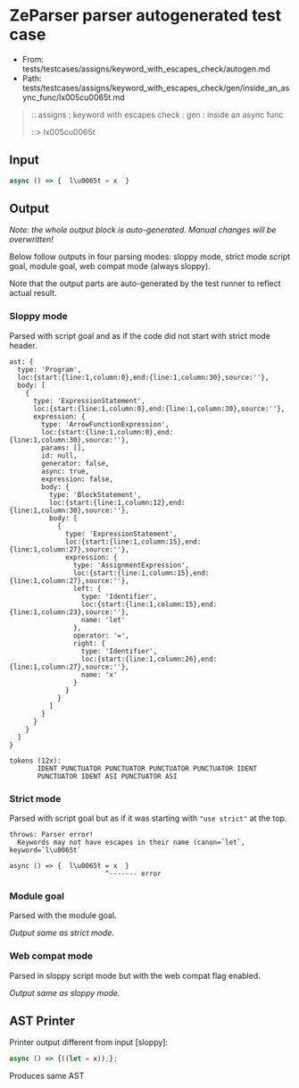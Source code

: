 # ZeParser parser autogenerated test case

- From: tests/testcases/assigns/keyword_with_escapes_check/autogen.md
- Path: tests/testcases/assigns/keyword_with_escapes_check/gen/inside_an_async_func/lx005cu0065t.md

> :: assigns : keyword with escapes check : gen : inside an async func
>
> ::> lx005cu0065t

## Input


`````js
async () => {  l\u0065t = x  }
`````

## Output

_Note: the whole output block is auto-generated. Manual changes will be overwritten!_

Below follow outputs in four parsing modes: sloppy mode, strict mode script goal, module goal, web compat mode (always sloppy).

Note that the output parts are auto-generated by the test runner to reflect actual result.

### Sloppy mode

Parsed with script goal and as if the code did not start with strict mode header.

`````
ast: {
  type: 'Program',
  loc:{start:{line:1,column:0},end:{line:1,column:30},source:''},
  body: [
    {
      type: 'ExpressionStatement',
      loc:{start:{line:1,column:0},end:{line:1,column:30},source:''},
      expression: {
        type: 'ArrowFunctionExpression',
        loc:{start:{line:1,column:0},end:{line:1,column:30},source:''},
        params: [],
        id: null,
        generator: false,
        async: true,
        expression: false,
        body: {
          type: 'BlockStatement',
          loc:{start:{line:1,column:12},end:{line:1,column:30},source:''},
          body: [
            {
              type: 'ExpressionStatement',
              loc:{start:{line:1,column:15},end:{line:1,column:27},source:''},
              expression: {
                type: 'AssignmentExpression',
                loc:{start:{line:1,column:15},end:{line:1,column:27},source:''},
                left: {
                  type: 'Identifier',
                  loc:{start:{line:1,column:15},end:{line:1,column:23},source:''},
                  name: 'let'
                },
                operator: '=',
                right: {
                  type: 'Identifier',
                  loc:{start:{line:1,column:26},end:{line:1,column:27},source:''},
                  name: 'x'
                }
              }
            }
          ]
        }
      }
    }
  ]
}

tokens (12x):
       IDENT PUNCTUATOR PUNCTUATOR PUNCTUATOR PUNCTUATOR IDENT
       PUNCTUATOR IDENT ASI PUNCTUATOR ASI
`````

### Strict mode

Parsed with script goal but as if it was starting with `"use strict"` at the top.

`````
throws: Parser error!
  Keywords may not have escapes in their name (canon=`let`, keyword=`l\u0065t`

async () => {  l\u0065t = x  }
                        ^------- error
`````


### Module goal

Parsed with the module goal.

_Output same as strict mode._

### Web compat mode

Parsed in sloppy script mode but with the web compat flag enabled.

_Output same as sloppy mode._

## AST Printer

Printer output different from input [sloppy]:

````js
async () => {((let = x));};
````

Produces same AST

